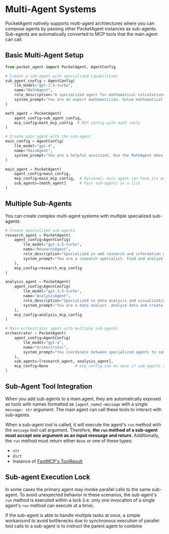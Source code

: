 # Multi-Agent Systems

PocketAgent natively supports multi-agent architectures where you can compose agents by passing other PocketAgent instances as sub-agents. Sub-agents are automatically converted to MCP tools that the main agent can call.

## Basic Multi-Agent Setup

```python
from pocket_agent import PocketAgent, AgentConfig

# Create a sub-agent with specialized capabilities
sub_agent_config = AgentConfig(
    llm_model="gpt-3.5-turbo",
    name="MathAgent", 
    role_description="A specialized agent for mathematical calculations",
    system_prompt="You are an expert mathematician. Solve mathematical problems step by step."
)

math_agent = PocketAgent(
    agent_config=sub_agent_config,
    mcp_config=math_mcp_config  # MCP config with math tools
)

# Create main agent with the sub-agent
main_config = AgentConfig(
    llm_model="gpt-4",
    name="MainAgent",
    system_prompt="You are a helpful assistant. Use the MathAgent when you need to solve math problems."
)

main_agent = PocketAgent(
    agent_config=main_config,
    mcp_config=main_mcp_config,  # Optional: main agent can have its own tools too
    sub_agents=[math_agent]      # Pass sub-agents as a list
)
```

## Multiple Sub-Agents

You can create complex multi-agent systems with multiple specialized sub-agents:

```python
# Create specialized sub-agents
research_agent = PocketAgent(
    agent_config=AgentConfig(
        llm_model="gpt-3.5-turbo",
        name="ResearchAgent",
        role_description="Specialized in web research and information gathering",
        system_prompt="You are a research specialist. Find and analyze information from web sources."
    ),
    mcp_config=research_mcp_config
)

analysis_agent = PocketAgent(
    agent_config=AgentConfig(
        llm_model="gpt-3.5-turbo", 
        name="AnalysisAgent",
        role_description="Specialized in data analysis and visualization",
        system_prompt="You are a data analyst. Analyze data and create visualizations."
    ),
    mcp_config=analysis_mcp_config
)

# Main orchestrator agent with multiple sub-agents
orchestrator = PocketAgent(
    agent_config=AgentConfig(
        llm_model="gpt-4",
        name="Orchestrator",
        system_prompt="You coordinate between specialized agents to complete complex tasks."
    ),
    sub_agents=[research_agent, analysis_agent],
    mcp_config=None            # mcp_config can be none if sub_agents are being used and the main agent doesn't need its own tools
)
```

## Sub-Agent Tool Integration

When you add sub-agents to a main agent, they are automatically exposed as tools with names formatted as `{agent_name}-message` with a single `message: str` argument. The main agent can call these tools to interact with sub-agents.

When a sub-agent tool is called, it will execute the agent's `run` method with the `message` tool call argument.
Therefore, **the `run` method of a sub-agent must accept one argument as an input message and return.**
Additionally, the `run` method must return either `None` or one of these types:
 - `str`
 - `dict`
 - Instance of [FastMCP's ToolResult](https://github.com/jlowin/fastmcp/blob/39a1e59bfd9a665fd961d18418c5addde94c3019/src/fastmcp/tools/tool.py#L66C7-L66C17)


## Sub-agent Execution Lock

In some cases the primary agent may invoke parallel calls to the same sub-agent. To avoid unexpected behavior in these scenarios, the sub-agent's `run` method is executed within a lock (i.e. only one invocation of a single agent's `run` method can execute at a time).

If the sub-agent is able to handle multiple tasks at once, a simple workaround to avoid bottlenecks due to synchronous execution of parallel tool calls to a sub-agent is to instruct the parent agent to combine
